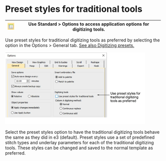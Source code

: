 # Preset styles for traditional tools

| ![Options.png](assets/Options.png) | Use Standard > Options to access application options for digitizing tools. |
| ---------------------------------- | -------------------------------------------------------------------------- |

Use preset styles for traditional digitizing tools as preferred by selecting the option in the Options > General tab. [See also Digitizing presets.](../../Setup/settings/Digitizing_presets)

![rn_-_update-200043.png](assets/rn_-_update-200043.png)

Select the preset styles option to have the traditional digitizing tools behave the same as they did in e3 (default). Preset styles use a set of predefined stitch types and underlay parameters for each of the traditional digitizing tools. These styles can be changed and saved to the normal template as preferred.
